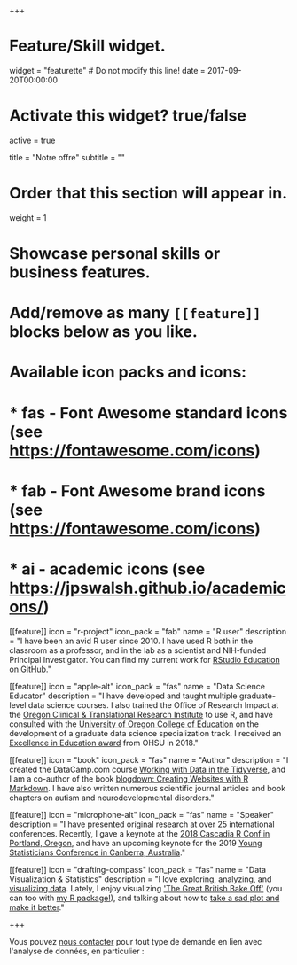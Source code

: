 +++
# Feature/Skill widget.
widget = "featurette"  # Do not modify this line!
date = 2017-09-20T00:00:00

# Activate this widget? true/false
active = true

title = "Notre offre"
subtitle = ""

# Order that this section will appear in.
weight = 1

# Showcase personal skills or business features.
# 
# Add/remove as many `[[feature]]` blocks below as you like.
# 
# Available icon packs and icons:
# * fas - Font Awesome standard icons (see https://fontawesome.com/icons)
# * fab - Font Awesome brand icons (see https://fontawesome.com/icons)
# * ai - academic icons (see https://jpswalsh.github.io/academicons/)

[[feature]]
  icon = "r-project"
  icon_pack = "fab"
  name = "R user"
  description = "I have been an avid R user since 2010. I have used R both in the classroom as a professor, and in the lab as a scientist and NIH-funded Principal Investigator. You can find my current work for [RStudio Education on GitHub](https://github.com/rstudio-education)."
  
[[feature]]
  icon = "apple-alt"
  icon_pack = "fas"
  name = "Data Science Educator"
  description = "I have developed and taught multiple graduate-level data science courses. I also trained the Office of Research Impact at the [Oregon Clinical & Translational Research Institute](https://www.ohsu.edu/xd/research/centers-institutes/octri/) to use R, and have consulted with the [University of Oregon College of Education](https://education.uoregon.edu/) on the development of a graduate data science specialization track. I received an [Excellence in Education award](https://www.ohsu.edu/xd/education/schools/school-of-medicine/news-and-events/honors2018.cfm) from OHSU in 2018."
  
[[feature]]
  icon = "book"
  icon_pack = "fas"
  name = "Author"
  description = "I created the DataCamp.com course [Working with Data in the Tidyverse](https://www.datacamp.com/courses/working-with-data-in-the-tidyverse), and I am a co-author of the book [blogdown: Creating Websites with R Markdown](https://bookdown.org/yihui/blogdown/). I have also written numerous scientific journal articles and book chapters on autism and neurodevelopmental disorders."
  
[[feature]]
  icon = "microphone-alt"
  icon_pack = "fas"
  name = "Speaker"
  description = "I have presented original research at over 25 international conferences. Recently, I gave a keynote at the [2018 Cascadia R Conf in Portland, Oregon](../talk/cascadia-r-keynote/), and have an upcoming keynote for the 2019 [Young Statisticians Conference in Canberra, Australia](http://ysc2019.netlify.com/)."
  
[[feature]]
  icon = "drafting-compass"
  icon_pack = "fas"
  name = "Data Visualization & Statistics"
  description = "I love exploring, analyzing, and [visualizing data](https://apreshill.github.io/data-vis-labs-2018/). Lately, I enjoy visualizing ['The Great British Bake Off'](https://alison.netlify.com/uo-tidy-bakeoff/#1) (you can too with [my R package!](http://bakeoff.netlify.com/)), and talking about how to [take a sad plot and make it better](../talk/ohsu-biodatavis)."

+++

Vous pouvez [nous contacter](#contact) pour tout type de demande en lien avec l'analyse de données, en particulier : 

